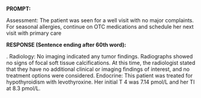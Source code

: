 **PROMPT:**

Assessment: The patient was seen for a well visit with no major complaints. For seasonal allergies, continue on OTC medications and schedule her next visit with primary care

**RESPONSE (Sentence ending after 60th word):**

.  Radiology: No imaging indicated any tumor findings. Radiographs showed no signs of focal soft tissue calcifications. At this time, the radiologist stated that they have no additional clinical or imaging findings of interest, and no treatment options were considered. Endocrine: This patient was treated for hypothyroidism with levothyroxine. Her initial T 4 was 7.14 pmol/L and her TI at 8.3 pmol/L. 